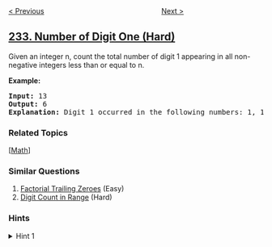 <!--|This file generated by command(leetcode description); DO NOT EDIT.    |-->
<!--+----------------------------------------------------------------------+-->
<!--|@author    openset <openset.wang@gmail.com>                           |-->
<!--|@link      https://github.com/openset                                 |-->
<!--|@home      https://github.com/openset/leetcode                        |-->
<!--+----------------------------------------------------------------------+-->

[< Previous](https://github.com/openset/leetcode/tree/master/problems/implement-queue-using-stacks "Implement Queue using Stacks")
　　　　　　　　　　　　　　　　
[Next >](https://github.com/openset/leetcode/tree/master/problems/palindrome-linked-list "Palindrome Linked List")

## [233. Number of Digit One (Hard)](https://leetcode.com/problems/number-of-digit-one "数字 1 的个数")

<p>Given an integer n, count the total number of digit 1 appearing in all non-negative integers less than or equal to n.</p>

<p><strong>Example:</strong></p>

<pre>
<strong>Input:</strong> 13
<strong>Output:</strong> 6 
<strong>Explanation: </strong>Digit 1 occurred in the following numbers: 1, 10, 11, 12, 13.
</pre>

### Related Topics
  [[Math](https://github.com/openset/leetcode/tree/master/tag/math/README.md)]

### Similar Questions
  1. [Factorial Trailing Zeroes](https://github.com/openset/leetcode/tree/master/problems/factorial-trailing-zeroes) (Easy)
  1. [Digit Count in Range](https://github.com/openset/leetcode/tree/master/problems/digit-count-in-range) (Hard)

### Hints
<details>
<summary>Hint 1</summary>
Beware of overflow.
</details>
